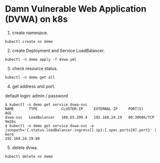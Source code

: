 # Damn Vulnerable Web Application (DVWA) on k8s

1. create namespce.

```
kubectl create ns demo
```

2. create Deployment and Service LoadBalancer.

```
kubectl -n demo apply -f dvwa.yml
```

3. check resource status.

```
kubectl -n demo get all
```

4. get address and port.

default login: admin / password

```
$ kubectl -n demo get service dvwa-svc
NAME       TYPE           CLUSTER-IP     EXTERNAL-IP     PORT(S)        AGE
dvwa-svc   LoadBalancer   100.65.209.4   192.168.24.19   80:30686/TCP   9m26s
$ kubectl -n demo get service dvwa-svc -o jsonpath='{.status.loadBalancer.ingress[].ip}:{.spec.ports[0].port}' | more
192.168.24.19:80
```

5. delete dvwa.

```
kubectl delete ns demo
```

